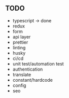 ## TODO

- typescript -> done
- redux
- form
- api layer
- prettier
- linting
- husky
- ci/cd
- unit test/automation test
- authentication
- translate
- constant/hardcode
- config
- seo
